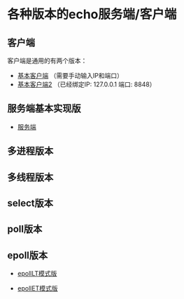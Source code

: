 
# 各种版本的echo服务端/客户端

## 客户端

客户端是通用的有两个版本：

- [基本客户端](https://github.com/PantaSun/TCP-IP-Practice/blob/master/EchoServer/client/echo_client.c) （需要手动输入IP和端口）
-  [基本客户端2](https://github.com/PantaSun/TCP-IP-Practice/blob/master/EchoServer/client/echo_testclient.c) （已经绑定IP: 127.0.0.1 端口: 8848）
## 服务端基本实现版

- [服务端](https://github.com/PantaSun/TCP-IP-Practice/blob/master/EchoServer/testSimple/echo_server.c)

## 多进程版本

## 多线程版本

## select版本

## poll版本

## epoll版本

-  [epollLT模式版](https://github.com/PantaSun/TCP-IP-Practice/blob/master/EchoServer/testEpoll/echo_epollserv.c) 

-  [epollET模式版](https://github.com/PantaSun/TCP-IP-Practice/blob/master/EchoServer/testEpoll/echo_EPETserv.c)

   